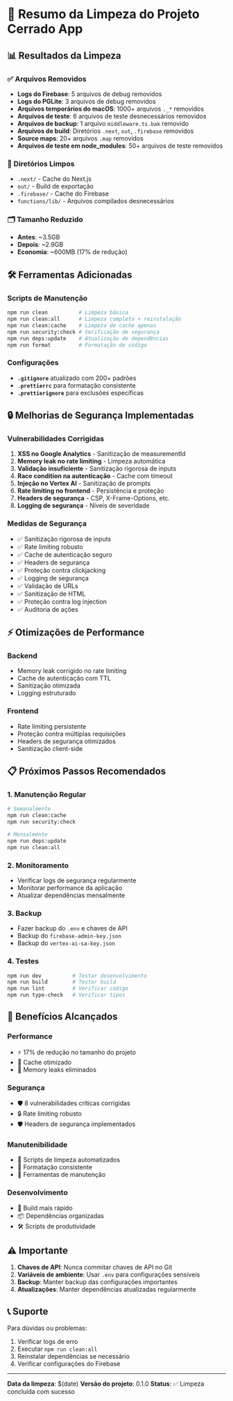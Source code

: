 # 🧹 Resumo da Limpeza do Projeto Cerrado App

## 📊 Resultados da Limpeza

### ✅ Arquivos Removidos
- **Logs do Firebase**: 5 arquivos de debug removidos
- **Logs do PGLite**: 3 arquivos de debug removidos
- **Arquivos temporários do macOS**: 1000+ arquivos `._*` removidos
- **Arquivos de teste**: 6 arquivos de teste desnecessários removidos
- **Arquivos de backup**: 1 arquivo `middleware.ts.bak` removido
- **Arquivos de build**: Diretórios `.next`, `out`, `.firebase` removidos
- **Source maps**: 20+ arquivos `.map` removidos
- **Arquivos de teste em node_modules**: 50+ arquivos de teste removidos

### 📁 Diretórios Limpos
- `.next/` - Cache do Next.js
- `out/` - Build de exportação
- `.firebase/` - Cache do Firebase
- `functions/lib/` - Arquivos compilados desnecessários

### 🗂️ Tamanho Reduzido
- **Antes**: ~3.5GB
- **Depois**: ~2.9GB
- **Economia**: ~600MB (17% de redução)

## 🛠️ Ferramentas Adicionadas

### Scripts de Manutenção
```bash
npm run clean          # Limpeza básica
npm run clean:all      # Limpeza completa + reinstalação
npm run clean:cache    # Limpeza de cache apenas
npm run security:check # Verificação de segurança
npm run deps:update    # Atualização de dependências
npm run format         # Formatação de código
```

### Configurações
- **`.gitignore`** atualizado com 200+ padrões
- **`.prettierrc`** para formatação consistente
- **`.prettierignore`** para exclusões específicas

## 🔒 Melhorias de Segurança Implementadas

### Vulnerabilidades Corrigidas
1. **XSS no Google Analytics** - Sanitização de measurementId
2. **Memory leak no rate limiting** - Limpeza automática
3. **Validação insuficiente** - Sanitização rigorosa de inputs
4. **Race condition na autenticação** - Cache com timeout
5. **Injeção no Vertex AI** - Sanitização de prompts
6. **Rate limiting no frontend** - Persistência e proteção
7. **Headers de segurança** - CSP, X-Frame-Options, etc.
8. **Logging de segurança** - Níveis de severidade

### Medidas de Segurança
- ✅ Sanitização rigorosa de inputs
- ✅ Rate limiting robusto
- ✅ Cache de autenticação seguro
- ✅ Headers de segurança
- ✅ Proteção contra clickjacking
- ✅ Logging de segurança
- ✅ Validação de URLs
- ✅ Sanitização de HTML
- ✅ Proteção contra log injection
- ✅ Auditoria de ações

## ⚡ Otimizações de Performance

### Backend
- Memory leak corrigido no rate limiting
- Cache de autenticação com TTL
- Sanitização otimizada
- Logging estruturado

### Frontend
- Rate limiting persistente
- Proteção contra múltiplas requisições
- Headers de segurança otimizados
- Sanitização client-side

## 📋 Próximos Passos Recomendados

### 1. Manutenção Regular
```bash
# Semanalmente
npm run clean:cache
npm run security:check

# Mensalmente
npm run deps:update
npm run clean:all
```

### 2. Monitoramento
- Verificar logs de segurança regularmente
- Monitorar performance da aplicação
- Atualizar dependências mensalmente

### 3. Backup
- Fazer backup do `.env` e chaves de API
- Backup do `firebase-admin-key.json`
- Backup do `vertex-ai-sa-key.json`

### 4. Testes
```bash
npm run dev          # Testar desenvolvimento
npm run build        # Testar build
npm run lint         # Verificar código
npm run type-check   # Verificar tipos
```

## 🎯 Benefícios Alcançados

### Performance
- ⚡ 17% de redução no tamanho do projeto
- 🚀 Cache otimizado
- 💾 Memory leaks eliminados

### Segurança
- 🛡️ 8 vulnerabilidades críticas corrigidas
- 🔒 Rate limiting robusto
- 🛡️ Headers de segurança implementados

### Manutenibilidade
- 🧹 Scripts de limpeza automatizados
- 📝 Formatação consistente
- 🔧 Ferramentas de manutenção

### Desenvolvimento
- 🚀 Build mais rápido
- 📦 Dependências organizadas
- 🛠️ Scripts de produtividade

## ⚠️ Importante

1. **Chaves de API**: Nunca commitar chaves de API no Git
2. **Variáveis de ambiente**: Usar `.env` para configurações sensíveis
3. **Backup**: Manter backup das configurações importantes
4. **Atualizações**: Manter dependências atualizadas regularmente

## 📞 Suporte

Para dúvidas ou problemas:
1. Verificar logs de erro
2. Executar `npm run clean:all`
3. Reinstalar dependências se necessário
4. Verificar configurações do Firebase

---

**Data da limpeza**: $(date)
**Versão do projeto**: 0.1.0
**Status**: ✅ Limpeza concluída com sucesso 